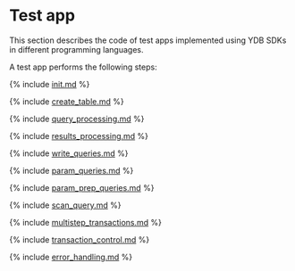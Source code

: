# Test app

This section describes the code of test apps implemented using YDB SDKs in different programming languages.

A test app performs the following steps:

{% include [init.md](steps/01_init.md) %}

{% include [create_table.md](steps/02_create_table.md) %}

{% include [query_processing.md](steps/03_query_processing.md) %}

{% include [results_processing.md](steps/04_results_processing.md) %}

{% include [write_queries.md](steps/05_write_queries.md) %}

{% include [param_queries.md](steps/06_param_queries.md) %}

{% include [param_prep_queries.md](steps/07_param_prep_queries.md) %}

{% include [scan_query.md](steps/08_scan_query.md) %}

{% include [multistep_transactions.md](steps/09_multistep_transactions.md) %}

{% include [transaction_control.md](steps/10_transaction_control.md) %}

{% include [error_handling.md](steps/50_error_handling.md) %}

